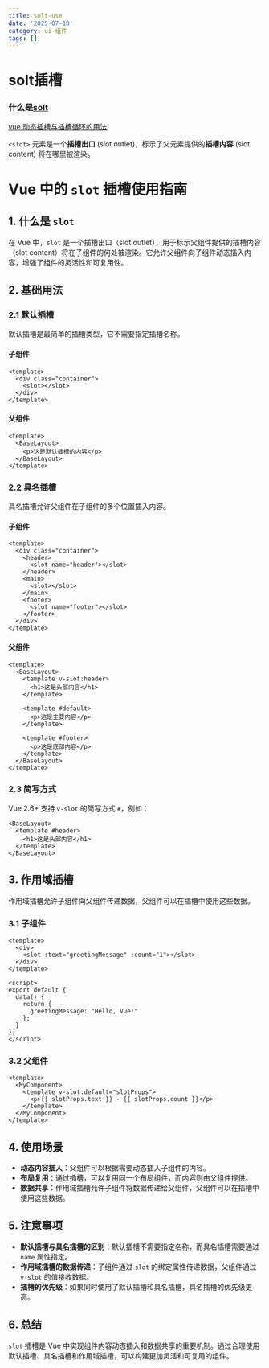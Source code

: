 ```yaml
---
title: solt-use
date: '2025-07-18'
category: ui-组件
tags: []
---
```

# solt插槽

### 什么是[solt](https://cn.vuejs.org/guide/components/slots.html#named-slots)

[教程]: http://t.csdnimg.cn/qWmLt

[vue 动态插槽与插槽循环的用法](http://t.csdnimg.cn/qWmLt)

` <slot> `  元素是一个**插槽出口** (slot outlet)，标示了父元素提供的**插槽内容** (slot content) 将在哪里被渲染。 
# Vue 中的 `slot` 插槽使用指南

## 1. 什么是 `slot`

在 Vue 中，`slot` 是一个插槽出口（slot outlet），用于标示父组件提供的插槽内容（slot content）将在子组件的何处被渲染。它允许父组件向子组件动态插入内容，增强了组件的灵活性和可复用性。

## 2. 基础用法

### 2.1 默认插槽

默认插槽是最简单的插槽类型，它不需要指定插槽名称。

#### 子组件

```vue
<template>
  <div class="container">
    <slot></slot>
  </div>
</template>
```

#### 父组件

```vue
<template>
  <BaseLayout>
    <p>这是默认插槽的内容</p>
  </BaseLayout>
</template>
```

### 2.2 具名插槽

具名插槽允许父组件在子组件的多个位置插入内容。

#### 子组件

```vue
<template>
  <div class="container">
    <header>
      <slot name="header"></slot>
    </header>
    <main>
      <slot></slot>
    </main>
    <footer>
      <slot name="footer"></slot>
    </footer>
  </div>
</template>
```

#### 父组件

```vue
<template>
  <BaseLayout>
    <template v-slot:header>
      <h1>这是头部内容</h1>
    </template>

    <template #default>
      <p>这是主要内容</p>
    </template>

    <template #footer>
      <p>这是底部内容</p>
    </template>
  </BaseLayout>
</template>
```

### 2.3 简写方式

Vue 2.6+ 支持 `v-slot` 的简写方式 `#`，例如：

```vue
<BaseLayout>
  <template #header>
    <h1>这是头部内容</h1>
  </template>
</BaseLayout>
```

## 3. 作用域插槽

作用域插槽允许子组件向父组件传递数据，父组件可以在插槽中使用这些数据。

### 3.1 子组件

```vue
<template>
  <div>
    <slot :text="greetingMessage" :count="1"></slot>
  </div>
</template>

<script>
export default {
  data() {
    return {
      greetingMessage: "Hello, Vue!"
    };
  }
};
</script>
```

### 3.2 父组件

```vue
<template>
  <MyComponent>
    <template v-slot:default="slotProps">
      <p>{{ slotProps.text }} - {{ slotProps.count }}</p>
    </template>
  </MyComponent>
</template>
```

## 4. 使用场景

- **动态内容插入**：父组件可以根据需要动态插入子组件的内容。
- **布局复用**：通过插槽，可以复用同一个布局组件，而内容则由父组件提供。
- **数据共享**：作用域插槽允许子组件将数据传递给父组件，父组件可以在插槽中使用这些数据。

## 5. 注意事项

- **默认插槽与具名插槽的区别**：默认插槽不需要指定名称，而具名插槽需要通过 `name` 属性指定。
- **作用域插槽的数据传递**：子组件通过 `slot` 的绑定属性传递数据，父组件通过 `v-slot` 的值接收数据。
- **插槽的优先级**：如果同时使用了默认插槽和具名插槽，具名插槽的优先级更高。

## 6. 总结

`slot` 插槽是 Vue 中实现组件内容动态插入和数据共享的重要机制。通过合理使用默认插槽、具名插槽和作用域插槽，可以构建更加灵活和可复用的组件。
